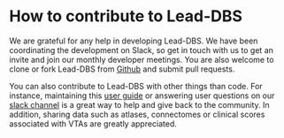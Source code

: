 # How to contribute to Lead-DBS

We are grateful for any help in developing Lead-DBS. We have been coordinating the development on Slack, so get in touch with us to get an invite and join our monthly developer meetings. You are also welcome to clone or fork Lead-DBS from [Github](https://github.com/netstim/leaddbs) and submit pull requests.

You can also contribute to Lead-DBS with other things than code. For instance, maintaining this [user guide](https://netstim.gitbook.io/leaddbs/) or answering user questions on our [slack channel](https://www.lead-dbs.org/helpsupport/slack-user-channel/) is a great way to help and give back to the community. In addition, sharing data such as atlases, connectomes or clinical scores associated with VTAs are greatly appreciated.

##

